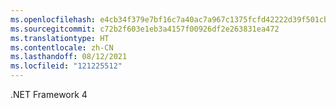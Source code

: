 ```yaml
---
ms.openlocfilehash: e4cb34f379e7bf16c7a40ac7a967c1375fcfd42222d39f501cbb5b05c471adc0
ms.sourcegitcommit: c72b2f603e1eb3a4157f00926df2e263831ea472
ms.translationtype: HT
ms.contentlocale: zh-CN
ms.lasthandoff: 08/12/2021
ms.locfileid: "121225512"
---
```

.NET Framework 4
